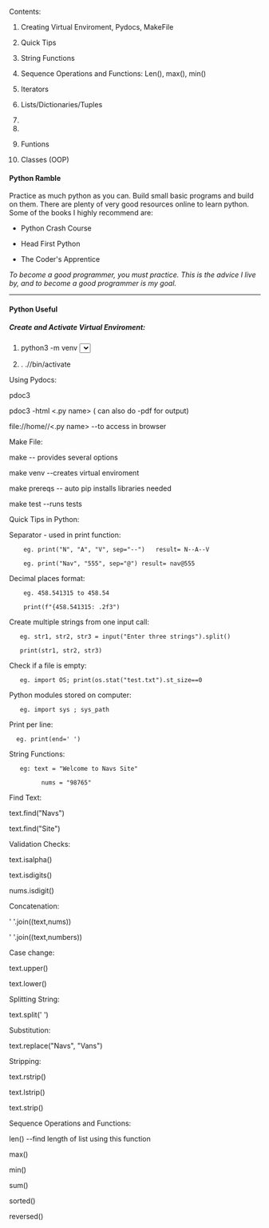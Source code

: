 Contents:

1. Creating Virtual Enviroment, Pydocs, MakeFile

2. Quick Tips

3. String Functions

4. Sequence Operations and Functions: Len(), max(), min()

5. Iterators

6. Lists/Dictionaries/Tuples

7. 

8.

9. Funtions

10. Classes (OOP)

#### Python Ramble
Practice as much python as you can. Build small basic programs and build on them. There are plenty of very good resources online to learn python. Some of the books I highly recommend are:

+ Python Crash Course

+ Head First Python

+ The Coder's Apprentice

*To become a good programmer, you must practice. This is the advice I live by, and to become a good programmer is my goal.*
<br><hr>

#### Python Useful  
##### Create and Activate Virtual Enviroment: &nbsp;  
1. python3 -m venv   <select dir name> &nbsp; 

2. . ./<name of virtual enviroment>/bin/activate &nbsp; 

Using Pydocs:

pdoc3 <python file name>

pdoc3 -html <.py name> ( can also do -pdf for output)

file://home/<dirname>/<.py name>  --to access in browser



Make File:

make -- provides several options 

make venv --creates virtual enviroment

make prereqs -- auto pip installs libraries needed

make test --runs tests



Quick Tips in Python:



Separator - used in print function:

        eg. print("N", "A", "V", sep="--")   result= N--A--V

        eg. print("Nav", "555", sep="@") result= nav@555



Decimal places format:

        eg. 458.541315 to 458.54

        print(f"{458.541315: .2f3")



Create multiple strings from one input call:

       eg. str1, str2, str3 = input("Enter three strings").split()

       print(str1, str2, str3)



Check if a file is empty:

       eg. import OS; print(os.stat("test.txt").st_size==0



Python modules stored on computer:

       eg. import sys ; sys_path



Print per line:

      eg. print(end=' ')



String Functions:

        

       eg: text = "Welcome to Navs Site"

             nums = "98765"



Find Text:

text.find("Navs") 

text.find("Site")



Validation Checks:

text.isalpha()

text.isdigits()

nums.isdigit()



Concatenation:

' '.join((text,nums))

'   '.join((text,numbers))



Case change:

text.upper()

text.lower()



Splitting String:

text.split('  ')



Substitution:

text.replace("Navs", "Vans")



Stripping:

text.rstrip()

text.lstrip()

text.strip()



Sequence Operations and Functions:

len() --find length of list using this function

max()

min()

sum()

sorted()

reversed()
